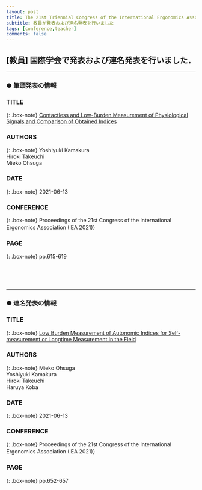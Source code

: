 ```yaml
---
layout: post
title: The 21st Triennial Congress of the International Ergonomics Association (IEA2021)
subtitle: 教員が発表および連名発表を行いました
tags: [conference,teacher]
comments: false
---
```

## [教員] 国際学会で発表および連名発表を行いました．

<hr>

### ● 筆頭発表の情報

### TITLE

{: .box-note}
[Contactless and Low-Burden Measurement of Physiological Signals and Comparison of Obtained Indices](https://link.springer.com/chapter/10.1007/978-3-030-74611-7_83)

### AUTHORS

{: .box-note}
Yoshiyuki Kamakura<br>
Hiroki Takeuchi<br>
Mieko Ohsuga

### DATE

{: .box-note}
2021-06-13


### CONFERENCE

{: .box-note}
Proceedings of the 21st Congress of the International Ergonomics Association (IEA 2021)）

### PAGE

{: .box-note}
pp.615-619

<br><br><br>
<hr>

### ● 連名発表の情報

### TITLE

{: .box-note}
[Low Burden Measurement of Autonomic Indices for Self-measurement or Longtime Measurement in the Field](https://link.springer.com/chapter/10.1007/978-3-030-74611-7_89)

### AUTHORS

{: .box-note}
Mieko Ohsuga<br>
Yoshiyuki Kamakura<br>
Hiroki Takeuchi<br>
Haruya Koba 

### DATE

{: .box-note}
2021-06-13


### CONFERENCE

{: .box-note}
Proceedings of the 21st Congress of the International Ergonomics Association (IEA 2021)）

### PAGE

{: .box-note}
pp.652-657
